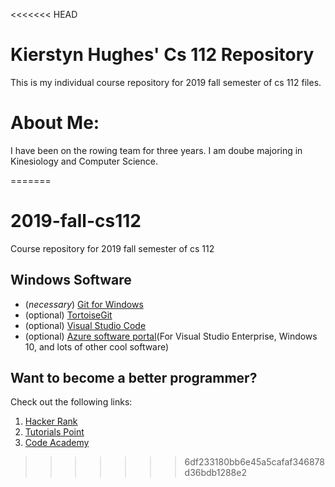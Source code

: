 <<<<<<< HEAD
# Kierstyn Hughes' Cs 112 Repository
This is my individual course repository for 2019 fall semester of cs 112 files.

# About Me:
I have been on the rowing team for three years.
I am doube majoring in Kinesiology and Computer Science.


=======
# 2019-fall-cs112
Course repository for 2019 fall semester of cs 112

## Windows Software
* (*necessary*) [Git for Windows](https://git-scm.com/download/win)
* (optional) [TortoiseGit](https://tortoisegit.org/download/)
* (optional) [Visual Studio Code](https://code.visualstudio.com/)
* (optional) [Azure software portal](https://portal.azure.com/?Microsoft_Azure_Education_correlationId=f039625e-09f8-4661-907f-f4f99087b79d#blade/Microsoft_Azure_Education/EducationMenuBlade/software)(For Visual Studio Enterprise, Windows 10, and lots of other cool software)

## Want to become a better programmer?  
Check out the following links:
1. [Hacker Rank](https://www.hackerrank.com/domains/cpp)
2. [Tutorials Point](https://www.tutorialspoint.com/cplusplus/index.htm)
3. [Code Academy](https://www.codecademy.com/learn/learn-c-plus-plus)
>>>>>>> 6df233180bb6e45a5cafaf346878d36bdb1288e2
